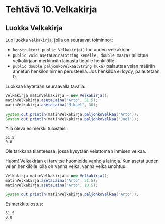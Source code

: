 # Tehtävä 10.Velkakirja

## Luokka Velkakirja

Luo luokka `Velkakirja`, jolla on seuraavat toiminnot:

- `konstruktori public Velkakirja()` luo uuden velkakirjan
- `public void asetaLaina(String kenelle, double maara)`
   tallettaa velkakirjaan merkinnän lainasta tietylle henkilölle.
- `public double paljonkoVelkaa(String kuka)`
  palauttaa velan määrän annetun henkilön nimen perusteella. 
  Jos henkilöä ei löydy, palautetaan 0.

Luokkaa käytetään seuraavalla tavalla:

```java
Velkakirja matinVelkakirja = new Velkakirja();
matinVelkakirja.asetaLaina("Arto", 51.5);
matinVelkakirja.asetaLaina("Mikael", 30);

System.out.println(matinVelkakirja.paljonkoVelkaa("Arto"));
System.out.println(matinVelkakirja.paljonkoVelkaa("Joel"));
```

Yllä oleva esimerkki tulostaisi:

```
51.5
0.0
```

Ole tarkkana tilanteessa, jossa kysytään velattoman ihmisen velkaa.

Huom! Velkakirjan ei tarvitse huomioida vanhoja lainoja. 
Kun asetat uuden velan henkilölle jolla on vanha velka,
vanha velka unohtuu.

```java
Velkakirja matinVelkakirja = new Velkakirja();
matinVelkakirja.asetaLaina("Arto", 51.5);
matinVelkakirja.asetaLaina("Arto", 10.5);

System.out.println(matinVelkakirja.paljonkoVelkaa("Arto"));
```

Esimerkkitulostus:

```
51.5
0.0
```
